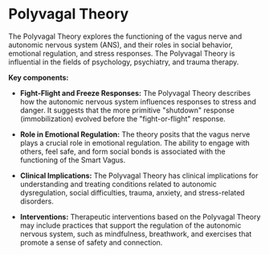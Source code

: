 # Polyvagal Theory

The Polyvagal Theory explores the functioning of the vagus nerve and autonomic nervous system (ANS), and their roles in social behavior, emotional regulation, and stress responses. The Polyvagal Theory is influential in the fields of psychology, psychiatry, and trauma therapy.

**Key components:**

* **Fight-Flight and Freeze Responses:** The Polyvagal Theory describes how the autonomic nervous system influences responses to stress and danger. It suggests that the more primitive "shutdown" response (immobilization) evolved before the "fight-or-flight" response.

* **Role in Emotional Regulation:** The theory posits that the vagus nerve plays a crucial role in emotional regulation. The ability to engage with others, feel safe, and form social bonds is associated with the functioning of the Smart Vagus.

* **Clinical Implications:** The Polyvagal Theory has clinical implications for understanding and treating conditions related to autonomic dysregulation, social difficulties, trauma, anxiety, and stress-related disorders.

* **Interventions:** Therapeutic interventions based on the Polyvagal Theory may include practices that support the regulation of the autonomic nervous system, such as mindfulness, breathwork, and exercises that promote a sense of safety and connection.
